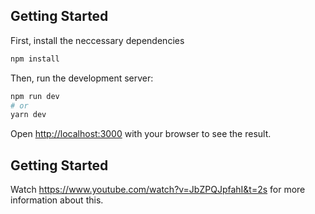 ## Getting Started

First, install the neccessary dependencies
```bash
npm install
```
Then, run the development server:

```bash
npm run dev
# or
yarn dev
```

Open [http://localhost:3000](http://localhost:3000) with your browser to see the result.

## Getting Started
Watch https://www.youtube.com/watch?v=JbZPQJpfahI&t=2s for more information about this.
